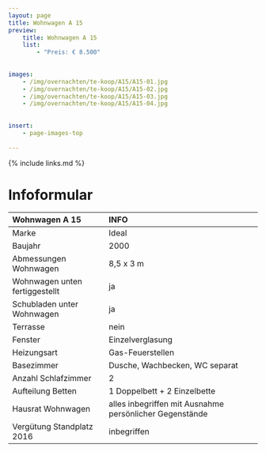 ```yaml
---
layout: page
title: Wohnwagen A 15
preview: 
    title: Wohnwagen A 15
    list:
        - "Preis: € 8.500"
        
        
images:
    - /img/overnachten/te-koop/A15/A15-01.jpg
    - /img/overnachten/te-koop/A15/A15-02.jpg
    - /img/overnachten/te-koop/A15/A15-03.jpg
    - /img/overnachten/te-koop/A15/A15-04.jpg
    
    
insert:
    - page-images-top
    
---
```


{% include links.md %}



# Infoformular 


Wohnwagen A 15                     | INFO        | 
:------------------------------- |:----------  |
Marke                             |Ideal          
Baujahr                         |2000        
Abmessungen Wohnwagen      |8,5 x 3 m
Wohnwagen unten fertiggestellt  |ja       
Schubladen unter Wohnwagen          |ja      
Terrasse                      |nein 
Fenster                       |Einzelverglasung
Heizungsart            |Gas-Feuerstellen
Basezimmer             | Dusche, Wachbecken, WC separat
Anzahl Schlafzimmer         |2
Aufteilung Betten              |1 Doppelbett + 2 Einzelbette
Hausrat Wohnwagen             |alles inbegriffen mit Ausnahme persönlicher Gegenstände
Vergütung Standplatz 2016  |inbegriffen

                     
